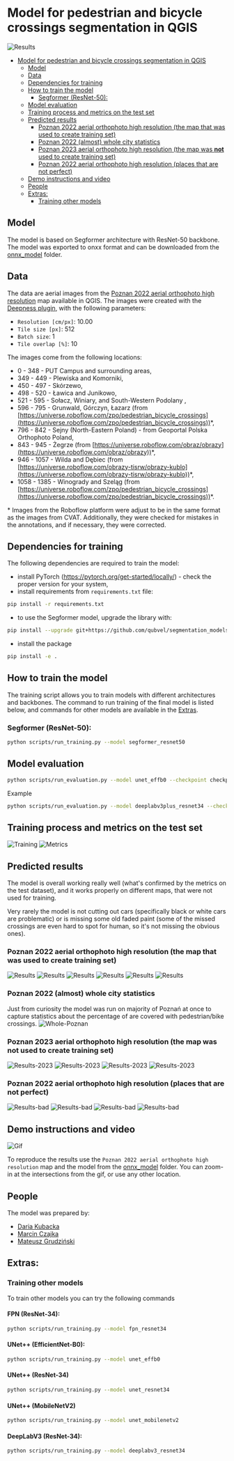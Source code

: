 # Model for pedestrian and bicycle crossings segmentation in QGIS

![Results](media/res_7.jpg)

<!-- TOC -->
* [Model for pedestrian and bicycle crossings segmentation in QGIS](#model-for-pedestrian-and-bicycle-crossings-segmentation-in-qgis)
  * [Model](#model)
  * [Data](#data)
  * [Dependencies for training](#dependencies-for-training)
  * [How to train the model](#how-to-train-the-model)
    * [Segformer (ResNet-50):](#segformer-resnet-50)
  * [Model evaluation](#model-evaluation)
  * [Training process and metrics on the test set](#training-process-and-metrics-on-the-test-set)
  * [Predicted results](#predicted-results)
    * [Poznan 2022 aerial orthophoto high resolution (the map that was used to create training set)](#poznan-2022-aerial-orthophoto-high-resolution-the-map-that-was-used-to-create-training-set)
    * [Poznan 2022 (almost) whole city statistics](#poznan-2022-almost-whole-city-statistics)
    * [Poznan 2023 aerial orthophoto high resolution (the map was **not** used to create training set)](#poznan-2023-aerial-orthophoto-high-resolution-the-map-was-not-used-to-create-training-set)
    * [Poznan 2022 aerial orthophoto high resolution (places that are not perfect)](#poznan-2022-aerial-orthophoto-high-resolution-places-that-are-not-perfect)
  * [Demo instructions and video](#demo-instructions-and-video)
  * [People](#people)
  * [Extras:](#extras)
    * [Training other models](#training-other-models)
<!-- TOC -->

## Model

The model is based on Segformer architecture with ResNet-50 backbone. The model was exported to onxx format and can be downloaded from the [onnx_model](onnx_model) folder.

## Data

The data are aerial images from the [Poznan 2022 aerial orthophoto high resolution](https://qms.nextgis.com/geoservices/5693/) map available in QGIS.
The images were created with the [Deepness plugin](https://plugins.qgis.org/plugins/deepness/), with the following parameters:
- `Resolution [cm/px]`: 10.00
- `Tile size [px]`: 512
- `Batch size`: 1
- `Tile overlap [%]`: 10

The images come from the following locations:
- 0 - 348 - PUT Campus and surrounding areas,
- 349 - 449 - Plewiska and Komorniki,
- 450 - 497 - Skórzewo,
- 498 - 520 - Ławica and Junikowo,
- 521 - 595 - Sołacz, Winiary, and South-Western Podolany ,
- 596 - 795 - Grunwald, Górczyn, Łazarz (from [https://universe.roboflow.com/zpo/pedestrian_bicycle_crossings](https://universe.roboflow.com/zpo/pedestrian_bicycle_crossings))*,
- 796 - 842 - Sejny (North-Eastern Poland) - from Geoportal Polska Orthophoto Poland,
- 843 - 945 - Żegrze (from [https://universe.roboflow.com/obraz/obrazy](https://universe.roboflow.com/obraz/obrazy))*,
- 946 - 1057 - Wilda and Dębiec (from [https://universe.roboflow.com/obrazy-tisrw/obrazy-kublo](https://universe.roboflow.com/obrazy-tisrw/obrazy-kublo))*,
- 1058 - 1385 - Winogrady and Szeląg (from [https://universe.roboflow.com/zpo/pedestrian_bicycle_crossings](https://universe.roboflow.com/zpo/pedestrian_bicycle_crossings))*.

\* Images from the Roboflow platform were adjust to be in the same format as the images from CVAT. Additionally, they were checked for mistakes in the annotations, and if necessary, they were corrected.

## Dependencies for training

The following dependencies are required to train the model:
- install PyTorch (https://pytorch.org/get-started/locally/) - check the proper version for your system,
- install requirements from `requirements.txt` file:
```bash
pip install -r requirements.txt
```
- to use the Segformer model, upgrade the library with:
```bash
pip install --upgrade git+https://github.com/qubvel/segmentation_models.pytorch
```
- install the package 
```bash
pip install -e .
```

## How to train the model

The training script allows you to train models with different architectures and backbones. The command to run training of the final model is listed below, and commands for other models are available in the [Extras](#extras).

### Segformer (ResNet-50):
```bash
python scripts/run_training.py --model segformer_resnet50 
```

## Model evaluation
```bash
python scripts/run_evaluation.py --model unet_effb0 --checkpoint checkpoints/<checkpoint_folder>/best-checkpoint.ckpt --format ckpt --num_samples 5
```
Example
```bash
python scripts/run_evaluation.py --model deeplabv3plus_resnet34 --checkpoint checkpoints/run_20250105-144034/best-checkpoint.ckpt --format ckpt --num_samples 10  --batch_size 4
```

## Training process and metrics on the test set
![Training](media/segformer_resnet50_combined_loss_longer_training.png)
![Metrics](media/metrics_segformer_resnet50_combined_loss_longer_training.jpg)

## Predicted results

The model is overall working really well (what's confirmed by the metrics on the test dataset), and it works properly on different maps, that were not used for training.

Very rarely the model is not cutting out cars (specifically black or white cars are problematic) or is missing some old faded paint (some of the missed crossings are even hard to spot for human, so it's not missing the obvious ones).

### Poznan 2022 aerial orthophoto high resolution (the map that was used to create training set)

![Results](media/res_1.jpg)
![Results](media/res_2.jpg)
![Results](media/res_3.jpg)
![Results](media/res_4.jpg)
![Results](media/res_5.jpg)
![Results](media/res_6.jpg)

### Poznan 2022 (almost) whole city statistics

Just from curiosity the model was run on majority of Poznań at once to capture statistics about the percentage of are covered with pedestrian/bike crossings.
![Whole-Poznan](media/Model_Poznan.jpg)

### Poznan 2023 aerial orthophoto high resolution (the map was **not** used to create training set)
![Results-2023](media/2023-1.jpg)
![Results-2023](media/2023-2.jpg)
![Results-2023](media/2023-3.jpg)
![Results-2023](media/2023-4.jpg)

### Poznan 2022 aerial orthophoto high resolution (places that are not perfect)

![Results-bad](media/bad_1.jpg)
![Results-bad](media/bad_2.jpg)
![Results-bad](media/bad_3.jpg)
![Results-bad](media/bad_4.jpg)

## Demo instructions and video

![Gif](media/QGIS-crossings.gif)

To reproduce the results use the `Poznan 2022 aerial orthophoto high resolution` map and the model from the [onnx_model](onnx_model) folder. You can zoom-in at the intersections from the gif, or use any other location.

## People

The model was prepared by:
- [Daria Kubacka](https://github.com/dariak153)
- [Marcin Czajka](https://github.com/mmcza)
- [Mateusz Grudziński](https://github.com/MateuszGrudzinski)

## Extras:

### Training other models
To train other models you can try the following commands

#### FPN (ResNet-34):
```bash
python scripts/run_training.py --model fpn_resnet34 
```
#### UNet++ (EfficientNet-B0):
```bash
python scripts/run_training.py --model unet_effb0
```
#### UNet++ (ResNet-34)
```bash
python scripts/run_training.py --model unet_resnet34
```
#### UNet++ (MobileNetV2)
```bash
python scripts/run_training.py --model unet_mobilenetv2 
```
#### DeepLabV3 (ResNet-34):
```bash
python scripts/run_training.py --model deeplabv3_resnet34 
```